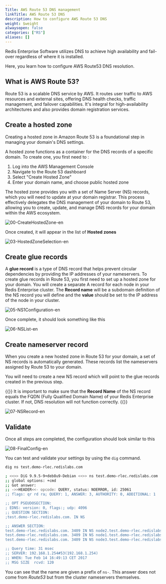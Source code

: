 ```yaml
---
Title: AWS Route 53 DNS management
linkTitle: AWS Route 53 DNS
description: How to configure AWS Route 53 DNS 
weight: $weight
alwaysopen: false
categories: ["RS"]
aliases: []
---
```

Redis Enterprise Software utilizes DNS to achieve high availability and fail-over regardless of where it is installed.

Here, you learn how to configure AWS Route53 DNS resolution.

## What is AWS Route 53?

Route 53 is a scalable DNS service by AWS. It routes user traffic to AWS resources and external sites, offering DNS health checks, traffic management, and failover capabilities. It's integral for high-availability architectures and also provides domain registration services.

## Create a hosted zone

Creating a hosted zone in Amazon Route 53 is a foundational step in managing your domain's DNS settings. 

A hosted zone functions as a container for the DNS records of a specific domain. To create one, you first need to :

1. Log into the AWS Management Console
2. Navigate to the Route 53 dashboard
3. Select "Create Hosted Zone"
4. Enter your domain name, and choose public hosted zone

The hosted zone provides you with a set of Name Server (NS) records, which you will need to update at your domain registrar. This process effectively delegates the DNS management of your domain to Route 53, allowing you to create, update, and manage DNS records for your domain within the AWS ecosystem.

![00-CreateHostedZone-en](/images/rs/00-CreateHostedZone-en.png)

Once created, it will appear in the list of **Hosted zones**

![03-HostedZoneSelection-en](/images/rs/03-HostedZoneSelection-en.png)

## Create glue records

A **glue record** is a type of DNS record that helps prevent circular dependencies by providing the IP addresses of your nameservers. To create glue records in Route 53, you first need to set up a hosted zone for your domain. You will create a separate A record for each node in your Redis Enterprise cluster. The **Record name** will be a subdomain definition of the NS record you will define and the **value** should be set to the IP address of the node in your cluster.

![05-NS1Configuration-en](/images/rs/05-NS1Configuration-en.png)

Once complete, it should look something like this

![06-NSList-en](/images/rs/06-NSList-en.png)


## Create nameserver record

When you create a new hosted zone in Route 53 for your domain, a set of NS records is automatically generated. These records list the nameservers assigned by Route 53 to your domain.

You will need to create a new NS record which will point to the glue records created in the previous step. 

{{<note>}}
It is important to make sure that the **Record Name** of the NS record equals the FQDN (Fully Qualified Domain Name) of your Redis Enterprise cluster. If not, DNS resolution will not function correctly.
{{</note>}}

![07-NSRecord-en](/images/rs/07-NSRecord-en.png)


## Validate

Once all steps are completed, the configuration should look similar to this

![08-FinalConfig-en](/images/rs/08-FinalConfig-en.png)

You can test and validate your settings by using the ```dig``` command. 

```sh
dig ns test.demo-rlec.redislabs.com

; <<>> DiG 9.9.5-9+deb8u9-Debian <<>> ns test.demo-rlec.redislabs.com
;; global options: +cmd
;; Got answer:
;; ->>HEADER<<- opcode: QUERY, status: NOERROR, id: 25061
;; flags: qr rd ra; QUERY: 1, ANSWER: 3, AUTHORITY: 0, ADDITIONAL: 1

;; OPT PSEUDOSECTION:
; EDNS: version: 0, flags:; udp: 4096
;; QUESTION SECTION:
;test.demo-rlec.redislabs.com. IN NS

;; ANSWER SECTION:
test.demo-rlec.redislabs.com. 3409 IN NS node2.test.demo-rlec.redislabs.com.
test.demo-rlec.redislabs.com. 3409 IN NS node1.test.demo-rlec.redislabs.com.
test.demo-rlec.redislabs.com. 3409 IN NS node3.test.demo-rlec.redislabs.com.

;; Query time: 31 msec
;; SERVER: 192.168.1.254#53(192.168.1.254)
;; WHEN: Tue Feb 14 16:49:13 CET 2017
;; MSG SIZE  rcvd: 120
```

You can see that the name are given a prefix of `ns-`. This answer does not come
from *Route53* but from the cluster nameservers themselves.
